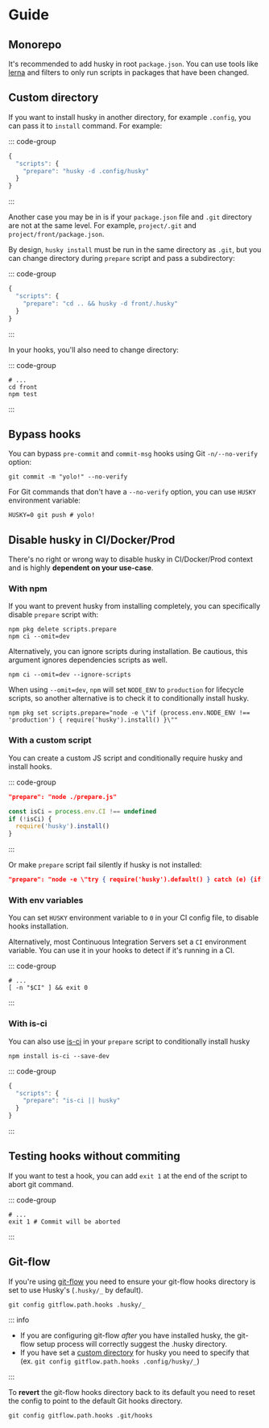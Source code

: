 # Guide

## Monorepo

It's recommended to add husky in root `package.json`. You can use tools like [lerna](https://github.com/lerna/lerna) and filters to only run scripts in packages that have been changed.

## Custom directory

If you want to install husky in another directory, for example `.config`, you can pass it to `install` command. For example:

::: code-group

```js [package.json]
{
  "scripts": {
    "prepare": "husky -d .config/husky"
  }
}
```

:::

Another case you may be in is if your `package.json` file and `.git` directory are not at the same level. For example, `project/.git` and `project/front/package.json`.

By design, `husky install` must be run in the same directory as `.git`, but you can change directory during `prepare` script and pass a subdirectory:

::: code-group

```js [package.json]
{
  "scripts": {
    "prepare": "cd .. && husky -d front/.husky"
  }
}
```

:::

In your hooks, you'll also need to change directory:

::: code-group

```shell [.husky/pre-commit]
# ...
cd front
npm test
```

:::

## Bypass hooks

You can bypass `pre-commit` and `commit-msg` hooks using Git `-n/--no-verify` option:

```shell
git commit -m "yolo!" --no-verify
```

For Git commands that don't have a `--no-verify` option, you can use `HUSKY` environment variable:

```shell
HUSKY=0 git push # yolo!
```

## Disable husky in CI/Docker/Prod

There's no right or wrong way to disable husky in CI/Docker/Prod context and is highly **dependent on your use-case**.

### With npm

If you want to prevent husky from installing completely, you can specifically disable `prepare` script with:

```shell
npm pkg delete scripts.prepare
npm ci --omit=dev
```

Alternatively, you can ignore scripts during installation. Be cautious, this argument ignores dependencies scripts as well.

```shell
npm ci --omit=dev --ignore-scripts
```

When using `--omit=dev`, `npm` will set `NODE_ENV` to `production` for lifecycle scripts, so another alternative is to check it to conditionally install husky.

```shell
npm pkg set scripts.prepare="node -e \"if (process.env.NODE_ENV !== 'production') { require('husky').install() }\""
```

### With a custom script

You can create a custom JS script and conditionally require husky and install hooks.

::: code-group

```json [package.json]
"prepare": "node ./prepare.js"
```

```js [prepare.js]
const isCi = process.env.CI !== undefined
if (!isCi) {
  require('husky').install()
}
```

:::

Or make `prepare` script fail silently if husky is not installed:

```json [package.json]
"prepare": "node -e \"try { require('husky').default() } catch (e) {if (e.code !== 'MODULE_NOT_FOUND') throw e}\""
```

### With env variables

You can set `HUSKY` environment variable to `0` in your CI config file, to disable hooks installation.

Alternatively, most Continuous Integration Servers set a `CI` environment variable. You can use it in your hooks to detect if it's running in a CI.

::: code-group

```shell [.husky/pre-commit]
# ...
[ -n "$CI" ] && exit 0
```

:::

### With is-ci

You can also use [is-ci](https://github.com/watson/is-ci) in your `prepare` script to conditionally install husky

```shell
npm install is-ci --save-dev
```

::: code-group

```js [package.json]
{
  "scripts": {
    "prepare": "is-ci || husky"
  }
}
```

:::

## Testing hooks without commiting

If you want to test a hook, you can add `exit 1` at the end of the script to abort git command.

::: code-group

```shell [.husky/pre-commit]
# ...
exit 1 # Commit will be aborted
```

:::

## Git-flow

If you're using [git-flow](https://github.com/petervanderdoes/gitflow-avh/) you need to ensure your git-flow hooks directory is set to use Husky's (`.husky/_` by default).

```shell
git config gitflow.path.hooks .husky/_
```

::: info

- If you are configuring git-flow _after_ you have installed husky, the git-flow setup process will correctly suggest the .husky directory.
- If you have set a [custom directory](#custom-directory) for husky you need to specify that (ex. `git config gitflow.path.hooks .config/husky/_`)

:::

To **revert** the git-flow hooks directory back to its default you need to reset the config to point to the default Git hooks directory.

```shell
git config gitflow.path.hooks .git/hooks
```
